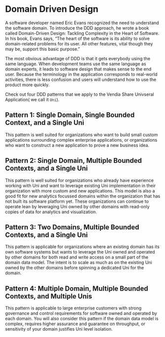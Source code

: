 # Domain Driven Design

A software developer named Eric Evans recognized the need to understand the software domain. To introduce the DDD approach, he wrote a book called Domain-Driven Design: Tackling Complexity in the Heart of Software. In his book, Evans says, “The heart of the software is its ability to solve domain-related problems for its user. All other features, vital though they may be, support this basic purpose.”

The most obvious advantage of DDD is that it gets everybody using the same language. When development teams use the same language as domain experts, it leads to software design that makes sense to the end user. Because the terminology in the application corresponds to real-world activities, there is less confusion and users will understand how to use the product more quickly.

Check out four DDD patterns that we apply to the Vendia Share Univseral Application( we call it `Uni`).

## Pattern 1: Single Domain, Single Bounded Context, and a Single Uni

This pattern is well suited for organizations who want to build small custom applications surrounding complex enterprise applications, or organizations who want to construct a new application to prove a new business idea.

## Pattern 2: Single Domain, Multiple Bounded Contexts, and a Single Uni
This pattern is well suited for organizations who already have experience working with Uni and want to leverage existing Uni implementation in their organization with more custom and new applications. This model is also a good fit for new analytics focussed domains within the organization that has not built its software platform yet. These organizations can continue to operate lean by leveraging Uni owned by other domains with read-only copies of data for analytics and visualization.

## Pattern 3: Two Domains, Multiple Bounded Contexts, and a Single Uni
This pattern is applicable for organizations where an existing domain has its own software systems but wants to leverage the Uni owned and operated by other domains for both read and write access on a small part of the domain data model. The intent is to scale as much as on the existing Uni owned by the other domains before spinning a dedicated Uni for the domain.

## Pattern 4: Multiple Domain, Multiple Bounded Contexts, and Multiple Unis
This pattern is applicable to large enterprise customers with strong governance and control requirements for software owned and operated by each domain. You will also consider this pattern if the domain data model is complex, requires higher assurance and guarantee on throughput, or sensitivity of your domain justifies Uni level isolation.
